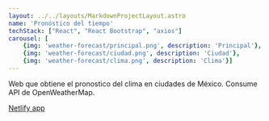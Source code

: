 ```yaml
---
layout: ../../layouts/MarkdownProjectLayout.astro
name: 'Pronóstico del tiempo'
techStack: ["React", "React Bootstrap", "axios"]
carousel: [
    {img: 'weather-forecast/principal.png', description: 'Principal'}, 
    {img: 'weather-forecast/ciudad.png', description: 'Ciudad'},
    {img: 'weather-forecast/clima.png', description: 'Clima'}]
---
```


Web que obtiene el pronostico del clima en ciudades de México. Consume API de OpenWeatherMap.

[Netlify app](https://chipper-duckanoo-cc49e0.netlify.app/)